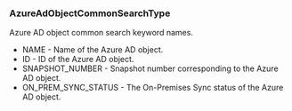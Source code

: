 ### AzureAdObjectCommonSearchType
Azure AD object common search keyword names.

- NAME - Name of the Azure AD object.
- ID - ID of the Azure AD object.
- SNAPSHOT_NUMBER - Snapshot number corresponding to the Azure AD object.
- ON_PREM_SYNC_STATUS - The On-Premises Sync status of the Azure AD object.
